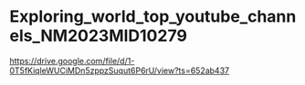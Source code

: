 # Exploring_world_top_youtube_channels_NM2023MID10279
https://drive.google.com/file/d/1-0T5fKiqleWUCiMDn5zppzSuqut6P6rU/view?ts=652ab437
